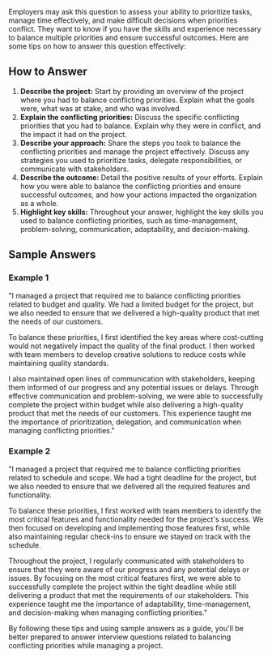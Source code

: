 
Employers may ask this question to assess your ability to prioritize tasks, manage time effectively, and make difficult decisions when priorities conflict. They want to know if you have the skills and experience necessary to balance multiple priorities and ensure successful outcomes. Here are some tips on how to answer this question effectively:

How to Answer
-------------

1. **Describe the project:** Start by providing an overview of the project where you had to balance conflicting priorities. Explain what the goals were, what was at stake, and who was involved.
2. **Explain the conflicting priorities:** Discuss the specific conflicting priorities that you had to balance. Explain why they were in conflict, and the impact it had on the project.
3. **Describe your approach:** Share the steps you took to balance the conflicting priorities and manage the project effectively. Discuss any strategies you used to prioritize tasks, delegate responsibilities, or communicate with stakeholders.
4. **Describe the outcome:** Detail the positive results of your efforts. Explain how you were able to balance the conflicting priorities and ensure successful outcomes, and how your actions impacted the organization as a whole.
5. **Highlight key skills:** Throughout your answer, highlight the key skills you used to balance conflicting priorities, such as time-management, problem-solving, communication, adaptability, and decision-making.

Sample Answers
--------------

### Example 1

"I managed a project that required me to balance conflicting priorities related to budget and quality. We had a limited budget for the project, but we also needed to ensure that we delivered a high-quality product that met the needs of our customers.

To balance these priorities, I first identified the key areas where cost-cutting would not negatively impact the quality of the final product. I then worked with team members to develop creative solutions to reduce costs while maintaining quality standards.

I also maintained open lines of communication with stakeholders, keeping them informed of our progress and any potential issues or delays. Through effective communication and problem-solving, we were able to successfully complete the project within budget while also delivering a high-quality product that met the needs of our customers. This experience taught me the importance of prioritization, delegation, and communication when managing conflicting priorities."

### Example 2

"I managed a project that required me to balance conflicting priorities related to schedule and scope. We had a tight deadline for the project, but we also needed to ensure that we delivered all the required features and functionality.

To balance these priorities, I first worked with team members to identify the most critical features and functionality needed for the project's success. We then focused on developing and implementing those features first, while also maintaining regular check-ins to ensure we stayed on track with the schedule.

Throughout the project, I regularly communicated with stakeholders to ensure that they were aware of our progress and any potential delays or issues. By focusing on the most critical features first, we were able to successfully complete the project within the tight deadline while still delivering a product that met the requirements of our stakeholders. This experience taught me the importance of adaptability, time-management, and decision-making when managing conflicting priorities."

By following these tips and using sample answers as a guide, you'll be better prepared to answer interview questions related to balancing conflicting priorities while managing a project.
